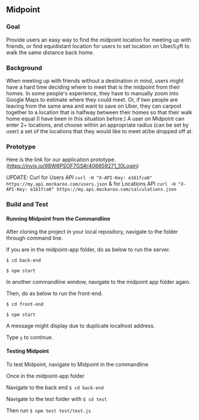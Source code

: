 ## Midpoint

  ### Goal
Provide users an easy way to find the midpoint location for meeting up with friends, or find equidistant location for users to set location on Uber/Lyft to walk the same distance back home. 

  ### Background
When meeting up with friends without a destination in mind, users might have a hard time deciding
where to meet that is the midpoint from their homes. In some people's experience, they have to manually 
zoom into Google Maps to estimate where they could meet. Or, if two people are leaving from the same area and want
to save on Uber, they can carpool together to a location that is halfway between their homes so that their walk home
equal (I have been in this situation before.) A user on Midpoint can enter 2+ locations, and choose within an appropriate
radius (can be set by user) a set of the locations that they would like to meet at/be dropped off at.


  ### Prototype 
Here is the link for our application prototype.(https://invis.io/98W6PSOF7GS#/406659271_10Login)

UPDATE: Curl for Users API `curl -H "X-API-Key: e161fca0" https://my.api.mockaroo.com/users.json` & for Locations API `curl -H "X-API-Key: e161fca0" https://my.api.mockaroo.com/calculations.json`

  ### Build and Test
  #### Running Midpoint from the Commandline
After cloning the project in your local repository, navigate to the folder through command line.  
  
If you are in the midpoint-app folder, do as below to run the server.  
  
`$ cd back-end`  
  
`$ npm start`  
  
In another commandline window, navigate to the midpoint app folder again.  
  
Then, do as below to run the front-end.  
  
`$ cd front-end`  
  
`$ npm start`  
  
A message might display due to duplicate localhost address.  
  
Type `y` to continue.  
  
  #### Testing Midpoint

To test Midpoint, navigate to Midpoint in the commandline

Once in the midpoint-app folder

Navigate to the back end `$ cd back-end`

Navigate to the test folder with `$ cd test`

Then run `$ npm test test/test.js`






